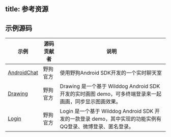 title:  参考资源
---

## 示例源码

示例 																							|	源码贡献者		| 	说明 
----																							|	----		|	----  
[AndroidChat](https://github.com/WildDogTeam/demo-android-chat)		|	野狗官方 	| 使用野狗Android SDK开发的一个实时聊天室 |
[Drawing](https://github.com/WildDogTeam/demo-android-drawing)		|	野狗官方	|	Drawing 是一个基于 Wilddog Android SDK 开发的实时画图 demo，可多终端登录来一起画画，同步显示图画效果。|
[Login](https://github.com/WildDogTeam/demo-android-login)			|	野狗官方	|	Login 是一个基于 Wilddog Android SDK 开发的一款登录 demo，其中实现的功能实例有QQ登录、微博登录、匿名登录。 



